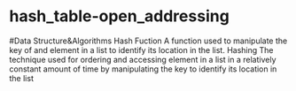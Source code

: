 hash_table-open_addressing
==========================

#Data Structure&amp;Algorithms 
Hash Fuction
A function used to manipulate the key of and element in a list to identify its location in the list.
Hashing
The technique used for ordering and accessing element in a list in a relatively constant amount of time by manipulating the key to identify its location in the list 
